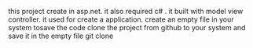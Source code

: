 this project create in asp.net.
it also required c# .
it built with model view controller.
it used for create a application.
create an empty file in your system tosave the code 
clone the project from github to your system and save it in the empty file 
git clone
